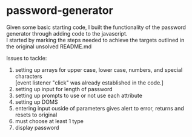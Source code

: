 # password-generator

Given some basic starting code, I built the functionality of the password <br>
generator through adding code to the javascript.
<br>
I started by marking the steps needed to achieve the targets outlined in <br>
the original unsolved README.md 
<br>

Issues to tackle: <br>

1. setting up arrays for upper case, lower case, numbers, and special characters <br>
   [event listener "click" was already established in the code.]
2. setting up input for length of password
3. setting up prompts to use or not use each attribute
4. setting up DOMS
5. entering input ouside of parameters gives alert to error, returns and resets to original 
6. must choose at least 1 type
7. display password

